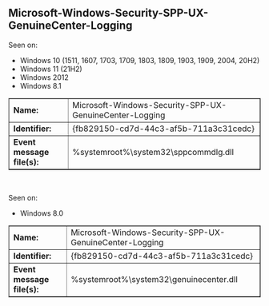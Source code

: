 ## Microsoft-Windows-Security-SPP-UX-GenuineCenter-Logging

Seen on:
* Windows 10 (1511, 1607, 1703, 1709, 1803, 1809, 1903, 1909, 2004, 20H2)
* Windows 11 (21H2)
* Windows 2012
* Windows 8.1

<table border="1" class="docutils">
  <tbody>
    <tr>
      <td><b>Name:</b></td>
      <td>Microsoft-Windows-Security-SPP-UX-GenuineCenter-Logging</td>
    </tr>
    <tr>
      <td><b>Identifier:</b></td>
      <td>{fb829150-cd7d-44c3-af5b-711a3c31cedc}</td>
    </tr>
    <tr>
      <td><b>Event message file(s):</b></td>
      <td>%systemroot%\system32\sppcommdlg.dll</td>
    </tr>
  </tbody>
</table>

&nbsp;

Seen on:
* Windows 8.0

<table border="1" class="docutils">
  <tbody>
    <tr>
      <td><b>Name:</b></td>
      <td>Microsoft-Windows-Security-SPP-UX-GenuineCenter-Logging</td>
    </tr>
    <tr>
      <td><b>Identifier:</b></td>
      <td>{fb829150-cd7d-44c3-af5b-711a3c31cedc}</td>
    </tr>
    <tr>
      <td><b>Event message file(s):</b></td>
      <td>%systemroot%\system32\genuinecenter.dll</td>
    </tr>
  </tbody>
</table>

&nbsp;

